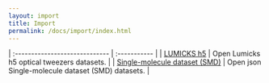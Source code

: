 ```yaml
---
layout: import
title: Import
permalink: /docs/import/index.html
---
```



| :----------------------------- | :----------- |
| [LUMICKS h5](lumicks) | Open Lumicks h5 optical tweezers datasets. |
| [Single-molecule dataset (SMD)](smd) | Open json Single-molecule dataset (SMD) datasets. |
